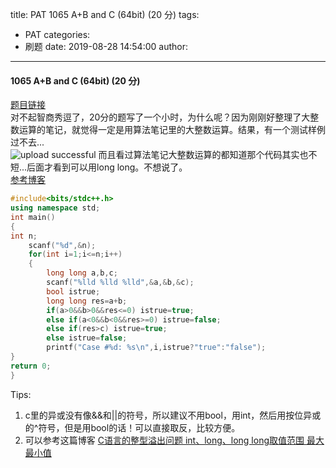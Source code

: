 title: PAT 1065 A+B and C (64bit) (20 分)
tags:
  - PAT
categories:
  - 刷题
date: 2019-08-28 14:54:00
author:
---
#### 1065 A+B and C (64bit) (20 分)
[题目链接](https://pintia.cn/problem-sets/994805342720868352/problems/994805406352654336)  
对不起智商秀逗了，20分的题写了一个小时，为什么呢？因为刚刚好整理了大整数运算的笔记，就觉得一定是用算法笔记里的大整数运算。结果，有一个测试样例过不去...  
![upload successful](/images/pasted-210.png)
而且看过算法笔记大整数运算的都知道那个代码其实也不短...后面才看到可以用long long。不想说了。  
[参考博客](https://blog.csdn.net/kakitgogogo/article/details/51954542)
```c++
#include<bits/stdc++.h>
using namespace std;
int main()
{
int n;
	scanf("%d",&n);
	for(int i=1;i<=n;i++)
	{
		long long a,b,c;
		scanf("%lld %lld %lld",&a,&b,&c);
		bool istrue;
		long long res=a+b;
		if(a>0&&b>0&&res<=0) istrue=true;
		else if(a<0&&b<0&&res>=0) istrue=false;
		else if(res>c) istrue=true;
		else istrue=false;
		printf("Case #%d: %s\n",i,istrue?"true":"false");
}
return 0;
}

```
Tips:
1. c里的异或没有像&&和||的符号，所以建议不用bool，用int，然后用按位异或的^符号，但是用bool的话！可以直接取反，比较方便。
2. 可以参考这篇博客 [C语言的整型溢出问题 int、long、long long取值范围 最大最小值]()